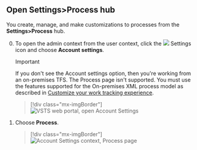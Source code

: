 <a id="open-process-wit">  </a>
## Open Settings>Process hub

You create, manage, and make customizations to processes from the **Settings>Process** hub.


0. To open the admin context from the user context, click the ![](/vsts/_img/icons/gear_icon.png) Settings icon and choose **Account settings**.
 
	> [!IMPORTANT]  
	>If you don't see the Account settings option, then you're working from an on-premises TFS. The Process page isn't supported. You must use the features supported for the On-premises XML process model as described in [Customize your work tracking experience](/vsts/work/customize/customize-work).
	
	> [!div class="mx-imgBorder"]  
	> ![VSTS web portal, open Account Settings](/vsts/settings/work/_img/process/open-account-settings.png)   

0. Choose **Process**. 
   
	> [!div class="mx-imgBorder"]  
	> ![Account Settings context, Process page](/vsts/settings/work/_img/process/open-process-page.png) 

 
